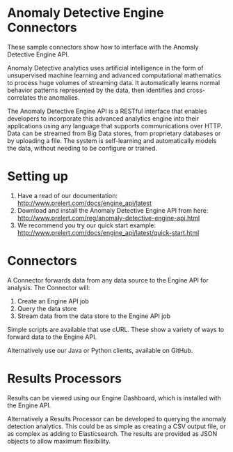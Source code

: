 Anomaly Detective Engine Connectors
=================

These sample connectors show how to interface with the Anomaly Detective Engine API.

Anomaly Detective analytics uses artificial intelligence in the form of unsupervised machine learning and advanced computational mathematics to process huge volumes of streaming data. It automatically learns normal behavior patterns represented by the data, then identifies and cross-correlates the anomalies.

The Anomaly Detective Engine API is a RESTful interface that enables developers to incorporate this advanced analytics engine into their applications using any language that supports communications over HTTP. Data can be streamed from Big Data stores, from proprietary databases or by uploading a file. The system is self-learning and automatically models the data, without needing to be configure or trained.


Setting up
============

1. Have a read of our documentation: http://www.prelert.com/docs/engine_api/latest
2. Download and install the Anomaly Detective Engine API from here: http://www.prelert.com/reg/anomaly-detective-engine-api.html
3. We recommend you try our quick start example: http://www.prelert.com/docs/engine_api/latest/quick-start.html


Connectors
============
A Connector forwards data from any data source to the Engine API for analysis. The Connector will:
1. Create an Engine API job
2. Query the data store
3. Stream data from the data store to the Engine API job

Simple scripts are available that use cURL. These show a variety of ways to forward data to the Engine API.

Alternatively use our Java or Python clients, available on GitHub. 

Results Processors
============
Results can be viewed using our Engine Dashboard, which is installed with the Engine API. 

Alternatively a Results Processor can be developed to querying the anomaly detection analytics. This could be as simple as creating a CSV output file, or as complex as adding to Elasticsearch. The results are provided as JSON objects to allow maximum flexibility.


